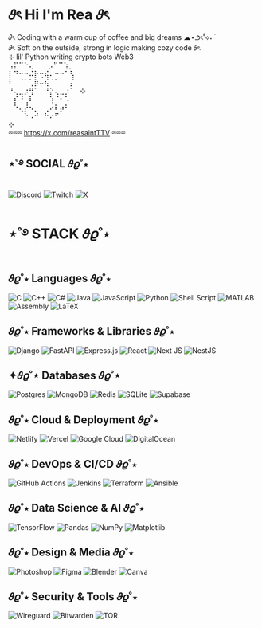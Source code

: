 # 𝜗ৎ Hi I'm Rea 𝜗ৎ <br/>
𝜗ৎ Coding with a warm cup of coffee and big dreams   ☁⋆౨ৎ˚⟡˖ ࣪ <br/>
𝜗ৎ Soft on the outside, strong in logic making cozy code  𝜗ৎ <br/>
⊹ lil' Python writing crypto bots Web3 <br/>
⢠⡏⠉⠑⢄⠀ ⠀  ⡠⠋⠉⢱⡀<br/>
⡇⠙⠒⠒⠬⡗⢒⢮⠄⠒⠒⠁⢣<br/>
⠇⠀⠈⠁⢁⡷⠤⢮⠈⠁⠀⠀⡌<br/>
⠘⢄⣀⡰⢻⠁⠀⠘⡕⢄⣀⡰⠁⠀⊹ <br/>
⠀⡎⠘⢀⠇⠀⠀⠀⢱⠈⠂⠡⠀<br/>
⠀⠑⢄⡜⠢⡀⠀⢀⠔⠇⡴⠃⠀<br/>
⠀⠀⠀⠑⠠⠚⠀⠓⠔⠋⠀⠀<br/>
⊹<br/>
⏔⏔⏔ https://x.com/reasaintTTV ⏔⏔⏔ 



## ⋆˚࿔ SOCIAL 𝜗𝜚˚⋆
[![Discord](https://img.shields.io/badge/Discord-%237289DA.svg?logo=discord&logoColor=white)](https://discord.gg/https://discord.gg/zGH4qyD4) [![Twitch](https://img.shields.io/badge/Twitch-%239146FF.svg?logo=Twitch&logoColor=white)](https://twitch.tv/https://www.twitch.tv/reasaint) [![X](https://img.shields.io/badge/X-black.svg?logo=X&logoColor=white)](https://x.com/https://x.com/reasaintTTV) 


# ⋆˚࿔ STACK 𝜗𝜚˚⋆ <br/>

## 𝜗𝜚˚⋆ Languages 𝜗𝜚˚⋆
![C](https://img.shields.io/badge/c-%2300599C.svg?style=for-the-badge&logo=c&logoColor=white) 
![C++](https://img.shields.io/badge/c++-%2300599C.svg?style=for-the-badge&logo=c%2B%2B&logoColor=white) 
![C#](https://img.shields.io/badge/c%23-%23239120.svg?style=for-the-badge&logo=csharp&logoColor=white) 
![Java](https://img.shields.io/badge/java-%23ED8B00.svg?style=for-the-badge&logo=openjdk&logoColor=white) 
![JavaScript](https://img.shields.io/badge/javascript-%23323330.svg?style=for-the-badge&logo=javascript&logoColor=%23F7DF1E) 
![Python](https://img.shields.io/badge/python-3670A0?style=for-the-badge&logo=python&logoColor=ffdd54) 
![Shell Script](https://img.shields.io/badge/shell_script-%23121011.svg?style=for-the-badge&logo=gnu-bash&logoColor=white) 
![MATLAB](https://img.shields.io/badge/MATLAB-%23e16737.svg?style=for-the-badge&logo=mathworks&logoColor=white) 
![Assembly](https://img.shields.io/badge/assembly-000000.svg?style=for-the-badge&logoColor=white) 
![LaTeX](https://img.shields.io/badge/LaTeX-%23008080.svg?style=for-the-badge&logo=latex&logoColor=white)

## 𝜗𝜚˚⋆ Frameworks & Libraries 𝜗𝜚˚⋆
![Django](https://img.shields.io/badge/django-%23092E20.svg?style=for-the-badge&logo=django&logoColor=white) 
![FastAPI](https://img.shields.io/badge/FastAPI-005571?style=for-the-badge&logo=fastapi) 
![Express.js](https://img.shields.io/badge/express.js-%23404d59.svg?style=for-the-badge&logo=express&logoColor=%2361DAFB) 
![React](https://img.shields.io/badge/react-%2320232a.svg?style=for-the-badge&logo=react&logoColor=%2361DAFB) 
![Next JS](https://img.shields.io/badge/Next-black?style=for-the-badge&logo=next.js&logoColor=white) 
![NestJS](https://img.shields.io/badge/nestjs-%23E0234E.svg?style=for-the-badge&logo=nestjs&logoColor=white)


## ✦𝜗𝜚˚⋆ Databases 𝜗𝜚˚⋆
![Postgres](https://img.shields.io/badge/postgres-%23316192.svg?style=for-the-badge&logo=postgresql&logoColor=white) 
![MongoDB](https://img.shields.io/badge/MongoDB-%234ea94b.svg?style=for-the-badge&logo=mongodb&logoColor=white) 
![Redis](https://img.shields.io/badge/redis-%23DD0031.svg?style=for-the-badge&logo=redis&logoColor=white) 
![SQLite](https://img.shields.io/badge/sqlite-%2307405e.svg?style=for-the-badge&logo=sqlite&logoColor=white) 
![Supabase](https://img.shields.io/badge/Supabase-3ECF8E?style=for-the-badge&logo=supabase&logoColor=white)

## 𝜗𝜚˚⋆ Cloud & Deployment 𝜗𝜚˚⋆
![Netlify](https://img.shields.io/badge/netlify-%23000000.svg?style=for-the-badge&logo=netlify&logoColor=#00C7B7) 
![Vercel](https://img.shields.io/badge/vercel-%23000000.svg?style=for-the-badge&logo=vercel&logoColor=white) 
![Google Cloud](https://img.shields.io/badge/GoogleCloud-%234285F4.svg?style=for-the-badge&logo=google-cloud&logoColor=white) 
![DigitalOcean](https://img.shields.io/badge/DigitalOcean-%230167ff.svg?style=for-the-badge&logo=digitalOcean&logoColor=white)

## 𝜗𝜚˚⋆ DevOps & CI/CD 𝜗𝜚˚⋆
![GitHub Actions](https://img.shields.io/badge/github%20actions-%232671E5.svg?style=for-the-badge&logo=githubactions&logoColor=white) 
![Jenkins](https://img.shields.io/badge/jenkins-%232C5263.svg?style=for-the-badge&logo=jenkins&logoColor=white) 
![Terraform](https://img.shields.io/badge/terraform-%235835CC.svg?style=for-the-badge&logo=terraform&logoColor=white) 
![Ansible](https://img.shields.io/badge/ansible-%231A1918.svg?style=for-the-badge&logo=ansible&logoColor=white)

## 𝜗𝜚˚⋆ Data Science & AI 𝜗𝜚˚⋆
![TensorFlow](https://img.shields.io/badge/TensorFlow-%23FF6F00.svg?style=for-the-badge&logo=TensorFlow&logoColor=white) 
![Pandas](https://img.shields.io/badge/pandas-%23150458.svg?style=for-the-badge&logo=pandas&logoColor=white) 
![NumPy](https://img.shields.io/badge/numpy-%23013243.svg?style=for-the-badge&logo=numpy&logoColor=white) 
![Matplotlib](https://img.shields.io/badge/Matplotlib-%23ffffff.svg?style=for-the-badge&logo=Matplotlib&logoColor=black)

## 𝜗𝜚˚⋆ Design & Media 𝜗𝜚˚⋆
![Photoshop](https://img.shields.io/badge/adobe%20photoshop-%2331A8FF.svg?style=for-the-badge&logo=adobe%20photoshop&logoColor=white) 
![Figma](https://img.shields.io/badge/figma-%23F24E1E.svg?style=for-the-badge&logo=figma&logoColor=white) 
![Blender](https://img.shields.io/badge/blender-%23F5792A.svg?style=for-the-badge&logo=blender&logoColor=white) 
![Canva](https://img.shields.io/badge/Canva-%2300C4CC.svg?style=for-the-badge&logo=Canva&logoColor=white)

## 𝜗𝜚˚⋆ Security & Tools 𝜗𝜚˚⋆
![Wireguard](https://img.shields.io/badge/wireguard-%2388171A.svg?style=for-the-badge&logo=wireguard&logoColor=white) 
![Bitwarden](https://img.shields.io/badge/bitwarden-%23175DDC.svg?style=for-the-badge&logo=bitwarden&logoColor=white) 
![TOR](https://img.shields.io/badge/tor-%237E4798.svg?style=for-the-badge&logo=tor-project&logoColor=white)












<!-- Proudly created with GPRM ( https://gprm.itsvg.in ) -->
